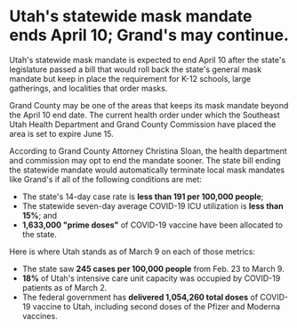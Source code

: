 # Utah's statewide mask mandate ends April 10; Grand's may continue.

Utah's statewide mask mandate is expected to end April 10 after the state's legislature passed a bill that would roll back the state's general mask mandate but keep in place the requirement for K-12 schools, large gatherings, and localities that order masks.

Grand County may be one of the areas that keeps its mask mandate beyond the April 10 end date. The current health order under which the Southeast Utah Health Department and Grand County Commission have placed the area is set to expire June 15.

According to Grand County Attorney Christina Sloan, the health department and commission may opt to end the mandate sooner. The state bill ending the statewide mandate would automatically terminate local mask mandates like Grand's if all of the following conditions are met:

- The state's 14-day case rate is **less than 191 per 100,000 people**;
- The statewide seven-day average COVID-19 ICU utilization is **less than 15%**; and
- **1,633,000 "prime doses"** of COVID-19 vaccine have been allocated to the state.

Here is where Utah stands as of March 9 on each of those metrics:

- The state saw **245 cases per 100,000 people** from Feb. 23 to March 9.
- **18%** of Utah's intensive care unit capacity was occupied by COVID-19 patients as of March 2.
- The federal government has **delivered 1,054,260 total doses** of COVID-19 vaccine to Utah, including second doses of the Pfizer and Moderna vaccines.
